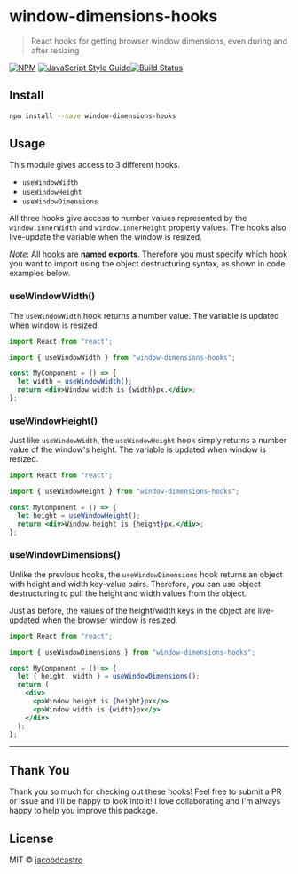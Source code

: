 # window-dimensions-hooks

> React hooks for getting browser window dimensions, even during and after resizing

[![NPM](https://img.shields.io/npm/v/window-dimensions-hooks.svg)](https://www.npmjs.com/package/window-dimensions-hooks) [![JavaScript Style Guide](https://img.shields.io/badge/code_style-standard-brightgreen.svg)](https://standardjs.com)[![Build Status](https://travis-ci.org/jacobdcastro/window-dimensions-hooks.svg?branch=master)](https://travis-ci.org/jacobdcastro/window-dimensions-hooks)

## Install

```bash
npm install --save window-dimensions-hooks
```

## Usage

This module gives access to 3 different hooks.

- `useWindowWidth`
- `useWindowHeight`
- `useWindowDimensions`

All three hooks give access to number values represented by the `window.innerWidth` and `window.innerHeight` property values. The hooks also live-update the variable when the window is resized.

_Note_: All hooks are **named exports**. Therefore you must specify which hook you want to import using the object destructuring syntax, as shown in code examples below.

### useWindowWidth()

The `useWindowWidth` hook returns a number value. The variable is updated when window is resized.

```jsx
import React from "react";

import { useWindowWidth } from "window-dimensions-hooks";

const MyComponent = () => {
  let width = useWindowWidth();
  return <div>Window width is {width}px.</div>;
};
```

### useWindowHeight()

Just like `useWindowWidth`, the `useWindowHeight` hook simply returns a number value of the window's height. The variable is updated when window is resized.

```jsx
import React from "react";

import { useWindowHeight } from "window-dimensions-hooks";

const MyComponent = () => {
  let height = useWindowHeight();
  return <div>Window height is {height}px.</div>;
};
```

### useWindowDimensions()

Unlike the previous hooks, the `useWindowDimensions` hook returns an object with height and width key-value pairs. Therefore, you can use object destructuring to pull the height and width values from the object.

Just as before, the values of the height/width keys in the object are live-updated when the browser window is resized.

```jsx
import React from "react";

import { useWindowDimensions } from "window-dimensions-hooks";

const MyComponent = () => {
  let { height, width } = useWindowDimensions();
  return (
    <div>
      <p>Window height is {height}px</p>
      <p>Window width is {width}px</p>
    </div>
  );
};
```

---

## Thank You

Thank you so much for checking out these hooks! Feel free to submit a PR or issue and I'll be happy to look into it! I love collaborating and I'm always happy to help you improve this package.

## License

MIT © [jacobdcastro](https://github.com/jacobdcastro)
